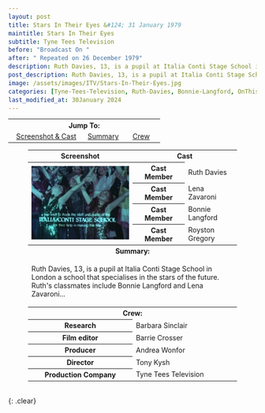 ```yaml
---
layout: post
title: Stars In Their Eyes &#124; 31 January 1979
maintitle: Stars In Their Eyes
subtitle: Tyne Tees Television
before: "Broadcast On "
after: " Repeated on 26 December 1979"
description: Ruth Davies, 13, is a pupil at Italia Conti Stage School in London a school that specialises in the stars of the future. Ruth's classmates include Bonnie Langford and Lena Zavaroni...
post_description: Ruth Davies, 13, is a pupil at Italia Conti Stage School in London a school that specialises in the stars of the future. Ruth's classmates include Bonnie Langford and Lena Zavaroni...
image: /assets/images/ITV/Stars-In-Their-Eyes.jpg
categories: [Tyne-Tees-Television, Ruth-Davies, Bonnie-Langford, OnThisDay31January, Repeat26December]
last_modified_at: 30January 2024
---
```


<table>
<tr align="center">
<th colspan="3">Jump To:</th>
</tr>

<tr align="center">
<td style="width:50%;"><a href="#infobox1">Screenshot & Cast</a></td>
<td style="width:25%;"><a href="#infobox2">Summary</a></td>
<td style="width:25%;"><a href="#infobox3">Crew</a></td>
</tr>
</table>

<figure class="fig3">
<table>
<tr id="infobox1"><th>Screenshot</th><th colspan="2">Cast</th></tr>
<tr>
<th rowspan="5" class="top" style="width:50%;"><img src="/assets/images/ITV/Stars-In-Their-Eyes.jpg" class="full-width" /></th>
</tr>
<tr><th style="width:25%;">Cast Member</th><td>Ruth Davies</td></tr>
<tr><th>Cast Member</th><td>Lena Zavaroni</td></tr>
<tr><th>Cast Member</th><td>Bonnie Langford</td></tr>
<tr><th>Cast Member</th><td>Royston Gregory</td></tr>
<tr id="infobox2" class="split"><th colspan="3">Summary:</th></tr>
<tr>
<td colspan="3">
<p>Ruth Davies, 13, is a pupil at Italia Conti Stage School in London a school that specialises in the stars of the future. Ruth's classmates include Bonnie Langford and Lena Zavaroni...</p>
</td></tr>
<tr id="infobox3" class="split"><th colspan="3">Crew:</th></tr>
<tr><th style="width:50%;">Research</th><td style="width:50%;" colspan="2">Barbara Sinclair</td></tr>
<tr><th style="width:50%;">Film editor</th><td style="width:50%;" colspan="2">Barrie Crosser</td></tr>
<tr><th style="width:50%;">Producer</th><td style="width:50%;" colspan="2">Andrea Wonfor</td></tr>
<tr><th style="width:50%;">Director</th><td style="width:50%;" colspan="2">Tony Kysh</td></tr>
<tr><th style="width:50%;">Production Company</th><td style="width:50%;" colspan="2">Tyne Tees Television</td></tr>
</table>
</figure>

<br />{: .clear}

<style>
#infobox2, #infobox3 {scroll-margin-top: -3px;}
</style>

